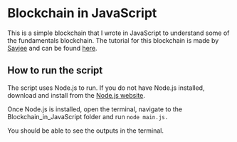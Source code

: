 # Blockchain in JavaScript

This is a simple blockchain that I wrote in JavaScript to understand some of the fundamentals blockchain. The tutorial for this blockchain is made by [Savjee](https://www.youtube.com/channel/UCnxrdFPXJMeHru_b4Q_vTPQ) and can be found [here](https://www.youtube.com/watch?v=zVqczFZr124&t=6s).

## How to run the script
The script uses Node.js to run. If you do not have Node.js installed, download and install from the [Node.js website](https://nodejs.org/en/).

Once Node.js is installed, open the terminal, navigate to the Blockchain_in_JavaScript folder and run `node main.js.`

You should be able to see the outputs in the terminal.
